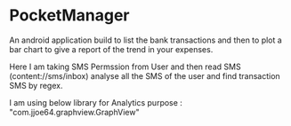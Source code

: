 # PocketManager
An android application build to list the bank transactions and then to plot a bar chart to give a report of the trend in your expenses.

Here I am taking SMS Permssion from User and then read SMS (content://sms/inbox) analyse all the SMS of the user and find transaction SMS by regex.

I am using below library for Analytics purpose :
"com.jjoe64.graphview.GraphView"
